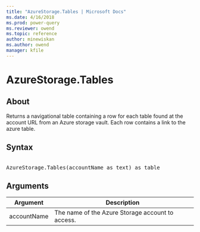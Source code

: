 ```yaml
---
title: "AzureStorage.Tables | Microsoft Docs"
ms.date: 4/16/2018
ms.prod: power-query
ms.reviewer: owend
ms.topic: reference
author: minewiskan
ms.author: owend
manager: kfile
---
```

# AzureStorage.Tables

  
## About  
Returns a navigational table containing a row for each table found at the account URL from an Azure storage vault. Each row contains a link to the azure table.  
  
## Syntax

<pre>   
AzureStorage.Tables(accountName as text) as table  
</pre>
  
## Arguments  
  
|Argument|Description|  
|------------|---------------|  
|accountName|The name of the Azure Storage account to access.|  
  
